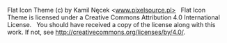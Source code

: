 Flat Icon Theme (c) by Kamil Nęcek <www.pixelsource.pl>
 
Flat Icon Theme is licensed under a
Creative Commons Attribution 4.0 International License.
 
You should have received a copy of the license along with this
work. If not, see <http://creativecommons.org/licenses/by/4.0/>.
